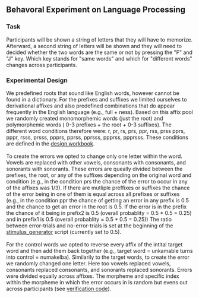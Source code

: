 ## Behavoral Experiment on Language Processing

### Task
Participants will be shown a string of letters that they will have to memorize. Afterward, a second string of letters will be shown and they will need to decided whether the two words are the same or not by pressing the "F" and "J" key. Which key stands for "same words" and which for "different words" changes across participants. 
  
### Experimental Design
We predefined roots that sound like English words, however cannot be found in a dictionary. For the prefixes and suffixes we limited ourselves to derivational affixes and also predefined combinations that do appear frequently in the English language (e.g., full + ness). Based on this affix pool we randomly created monomorphemic words (just the root) and polymorphemic words ( 0-3 prefixes + the root + 0-3 suffixes). The different word conditions therefore were: r, pr, rs, prs, ppr, rss, prss pprs, pppr, rsss, prsss, ppprs, pprss, pprsss, ppprss, ppprsss. These conditions are defined in the [design workbook](https://github.com/dbechar/Morphemes-Behavioral-Experiment/blob/main/experimental_design/design.csv). 
<br><br>
To create the errors we opted to change only one letter within the word. Vowels are replaced with other vowels, consonants with consonants, and sonorants with sonorants.
These errors are queally divided between the prefixes, the root, or any of the suffixes depending on the original word and condition (e.g., in the condition prs the chance of the error to occur in any of the affixes was 1/3). If there are mutliple preffixes or suffixes the chance of the error being in one of them is equal across all prefixes or suffixes (e.g., in the condition ppr the chance of getting an error in any prefix is 0.5 and the chance to get an error in the root is 0.5. If the error is in the prefix the chance of it being in prefix2 is 0.5 (overall probablity = 0.5 * 0.5 = 0.25) and in prefix1 is 0.5 (overall probablity = 0.5 * 0.5 = 0.25)) 
The ratio between error-trials and no-error-trials is set at the beginning of the [stimulus_generator](https://github.com/dbechar/Morphemes-Behavioral-Experiment/blob/main/code/stimulus_generator.py) script (currently set to 0.5).
<br> <br>
For the control words we opted to reverse every affix of the intital target word and then add them back together (e.g., target word = unkamable turns into control = numakelba). Similarily to the target words, to create the error we randomly changed one letter. Here too vowels replaced vowels, consonants replaced consonants, and sonorants replaced sonorants. Errors were divided equally across affixes. The morpheme and specific index within the morpheme in which the error occurs in is random but evens out across participants (see [verification code](https://github.com/dbechar/Morphemes-Behavioral-Experiment/blob/main/code/verification_code.py)). 


